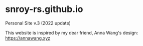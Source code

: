 # snroy-rs.github.io
Personal Site v.3 (2022 update)

This website is inspired by my dear friend, Anna Wang's design: https://annawang.xyz
